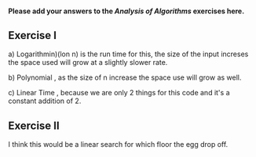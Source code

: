 #### Please add your answers to the ***Analysis of  Algorithms*** exercises here.

## Exercise I

a) Logarithmin)(lon n) is the run time for this, the size of the input increses the space used will grow at a slightly slower rate.


b) Polynomial , as the size of n increase the space use will grow as well.


c) Linear Time , because we are only 2 things for this code and it's a constant addition of 2.

## Exercise II

I think this would be a linear search for which floor the egg drop off.

